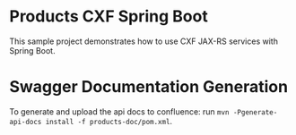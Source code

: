 # Products CXF Spring Boot
This sample project demonstrates how to use CXF JAX-RS services with Spring Boot.

# Swagger Documentation Generation
To generate and upload the api docs to confluence: run `mvn -Pgenerate-api-docs install -f products-doc/pom.xml`.